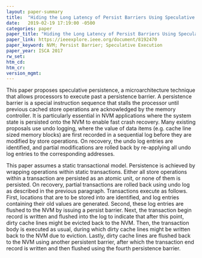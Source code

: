 ```yaml
---
layout: paper-summary
title:  "Hiding the Long Latency of Persist Barriers Using Speculative Execution"
date:   2019-02-19 17:19:00 -0500
categories: paper
paper_title: "Hiding the Long Latency of Persist Barriers Using Speculative Execution"
paper_link: https://ieeexplore.ieee.org/document/8192470
paper_keyword: NVM; Persist Barrier; Speculative Execution
paper_year: ISCA 2017
rw_set: 
htm_cd: 
htm_cr: 
version_mgmt: 
---  
```


This paper proposes speculative persistence, a microarchitecture technique that allows processors to execute past a 
persistence barrier. A persistence barrier is a special instruction sequence that stalls the processor until previous
cached store operations are acknowledged by the memory controller. It is particularly essential in NVM applications
where the system state is persisted onto the NVM to enable fast crash recovery. Many existing proposals use undo
logging, where the value of data items (e.g. cache line sized memory blocks) are first recorded in a sequential log
before they are modified by store operations. On recovery, the undo log entries are identified, and partial modifications 
are rolled back by re-applying all undo log entries to the corresponding addresses. 

This paper assumes a static transactional model. Persistence is achieved by wrapping operations within static transactions. 
Either all store operations within a transaction are persisted as an atomic unit, or none of them is persisted. On recovery,
partial transactions are rolled back using undo log as described in the previous paragraph. Transactions execute as follows.
First, locations that are to be stored into are identified, and log entries containing their old values are generated. 
Second, these log entries are flushed to the NVM by issuing a persist barrier. Next, the transaction begin record is written
and flushed into the log to indicate that after this point, dirty cache lines might be evicted back to the NVM. Then, the 
transaction body is executed as usual, during which dirty cache lines might be written back to the NVM due to eviction.
Lastly, dirty cache lines are flushed back to the NVM using another persistent barrier, after which the transaction end 
record is written and then flushed using the fourth persistence barrier.


